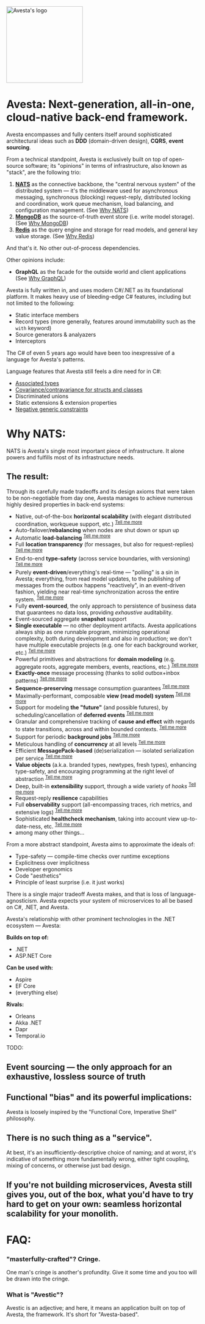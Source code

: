 <img src="https://github.com/user-attachments/assets/c7f00d98-eb0f-449e-bb31-cf9f0c2aa100" alt="Avesta's logo" width="200" />

# Avesta: Next-generation, all-in-one, cloud-native back-end framework.

Avesta encompasses and fully centers itself around sophisticated architectural ideas such as **DDD** (domain-driven design), **CQRS**, **event sourcing**.

From a technical standpoint, Avesta is exclusively built on top of open-source software; its "opinions" in terms of infrastructure, also known as "stack", are the following trio:
1. [**NATS**](https://nats.io/) as the connective backbone, the "central nervous system" of the distributed system — it's the middleware used for asynchronous messaging, synchronous (blocking) request-reply, distributed locking and coordination, work queue mechanism, load balancing, and configuration management. (See [Why NATS]())
2. [**MongoDB**](https://www.mongodb.com/) as the source-of-truth event store (i.e. write model storage). (See [Why MongoDB]())
3. [**Redis**](https://redis.io/open-source/) as the query engine and storage for read models, and general key value storage. (See [Why Redis]())

And that's it. No other out-of-process dependencies.

Other opinions include:
- **GraphQL** as the facade for the outside world and client applications (See [Why GraphQL]())

Avesta is fully written in, and uses modern C#/.NET as its foundational platform.
It makes heavy use of bleeding-edge C# features, including but not limited to the following:
- Static interface members
- Record types (more generally, features around immutability such as the `with` keyword)
- Source generators & analyazers
- Interceptors

The C# of even 5 years ago would have been too inexpressive of a language for Avesta's patterns.

Language features that Avesta still feels a dire need for in C#:
- [Associated types](https://github.com/dotnet/csharplang/discussions/8710)
- [Covariance/contravariance for structs and classes](https://github.com/dotnet/csharplang/discussions/2498)
- Discriminated unions
- Static extensions & extension properties
- [Negative generic constraints](https://github.com/dotnet/csharplang/discussions/707)

# Why NATS:
NATS is Avesta's single most important piece of infrastructure. It alone powers and fulfills most of its infrastructure needs.

## The result:
Through its carefully made tradeoffs and its design axioms that were taken to be non-negotiable from day one, Avesta manages to achieve numerous highly desired properties in back-end systems:
- Native, out-of-the-box **horizontal scalability** (with elegant distributed coordination, workqueue support, etc.) <sup>[Tell me more](https://avestic.dev/docs/horizontal-scalability)</sup>
- Auto-failover/**rebalancing** when nodes are shut down or spun up
- Automatic **load-balancing** <sup>[Tell me more](https://avestic.dev/docs/horizontal-scalability)</sup>
- Full **location transparency** (for messages, but also for request-replies) <sup>[Tell me more](https://avestic.dev/docs/horizontal-scalability)</sup>
- End-to-end **type-safety** (across service boundaries, with versioning) <sup>[Tell me more](https://avestic.dev/docs/horizontal-scalability)</sup>
- Purely **event-driven**/everything's real-time — "polling" is a sin in Avesta; everything, from read model updates, to the publishing of messages from the outbox happens "reactively", in an event-driven fashion, yielding near real-time synchronization across the entire system. <sup>[Tell me more](https://avestic.dev/docs/horizontal-scalability)</sup>
- Fully **event-sourced**, the only approach to persistence of business data that guarantees no data loss, providing _exhaustive_ auditability.
- Event-sourced aggregate **snapshot** support
- **Single executable** — no other deployment artifacts. Avesta applications always ship as one runnable program, minimizing operational complexity, both during development and also in production; we don't have multiple executable projects (e.g. one for each background worker, etc.) <sup>[Tell me more](https://avestic.dev/docs/horizontal-scalability)</sup>
- Powerful primitives and abstractions for **domain modeling** (e.g. aggregate roots, aggregate members, events, reactions, etc.) <sup>[Tell me more](https://avestic.dev/docs/horizontal-scalability)</sup>
- **Exactly-once** message processing (thanks to solid outbox+inbox patterns) <sup>[Tell me more](https://avestic.dev/docs/horizontal-scalability)</sup>
- **Sequence-preserving** message consumption guarantees <sup>[Tell me more](https://avestic.dev/docs/horizontal-scalability)</sup>
- Maximally-performant, composable **view (read model) system** <sup>[Tell me more](https://avestic.dev/docs/horizontal-scalability)</sup>
- Support for modeling **the "future"** (and possible futures), by scheduling/cancellation of **deferred events** <sup>[Tell me more](https://avestic.dev/docs/horizontal-scalability)</sup>
- Granular and comprehensive tracking of **cause and effect** with regards to state transitions, across and within bounded contexts. <sup>[Tell me more](https://avestic.dev/docs/horizontal-scalability)</sup>
- Support for periodic **background jobs** <sup>[Tell me more](https://avestic.dev/docs/horizontal-scalability)</sup>
- Meticulous handling of **concurrency** at all levels <sup>[Tell me more](https://avestic.dev/docs/horizontal-scalability)</sup>
- Efficient **MessagePack-based** (de)serialization — isolated serialization per service <sup>[Tell me more](https://avestic.dev/docs/horizontal-scalability)</sup>
- **Value objects** (a.k.a. branded types, newtypes, fresh types), enhancing type-safety, and encouraging programming at the right level of abstraction <sup>[Tell me more](https://avestic.dev/docs/horizontal-scalability)</sup>
- Deep, built-in **extensibility** support, through a wide variety of _hooks_ <sup>[Tell me more](https://avestic.dev/docs/horizontal-scalability)</sup>
- Request-reply **resilience** capabilities
- Full **observability** support (all-encompassing traces, rich metrics, and extensive logs) <sup>[Tell me more](https://avestic.dev/docs/horizontal-scalability)</sup>
- Sophisticated **healthcheck mechanism**, taking into account view up-to-date-ness, etc. <sup>[Tell me more](https://avestic.dev/docs/horizontal-scalability)</sup>
- among many other things...

From a more abstract standpoint, Avesta aims to approximate the ideals of:
- Type-safety — compile-time checks over runtime exceptions
- Explicitness over implicitness
- Developer ergonomics
- Code "aesthetics"
- Principle of least surprise (i.e. it just works)

There is a single major tradeoff Avesta makes, and that is loss of language-agnosticism. Avesta expects your system of microservices to all be based on C#, .NET, and Avesta.

Avesta's relationship with other prominent technologies in the .NET ecosystem — Avesta:

**Builds on top of:**
- .NET
- ASP.NET Core

**Can be used with:**
- Aspire
- EF Core
- (everything else)

**Rivals:**
- Orleans
- Akka .NET
- Dapr
- Temporal.io

TODO:
## Event sourcing — the only approach for an exhaustive, lossless source of truth
## Functional "bias" and its powerful implications:
Avesta is loosely inspired by the "Functional Core, Imperative Shell" philosophy.
## There is no such thing as a "service".
At best, it's an insufficiently-descriptive choice of naming; and at worst, it's indicative of something more fundamentally wrong, either tight coupling, mixing of concerns, or otherwise just bad design.
## If you're not building microservices, Avesta still gives you, out of the box, what you'd have to try hard to get on your own: seamless horizontal scalability for your monolith.

# FAQ:
### "masterfully-crafted"? Cringe.
One man's cringe is another's profundity. Give it some time and you too will be drawn into the cringe.

### What is "Avestic"?
Avestic is an adjective; and here, it means an application built on top of Avesta, the framework. It's short for "Avesta-based".
